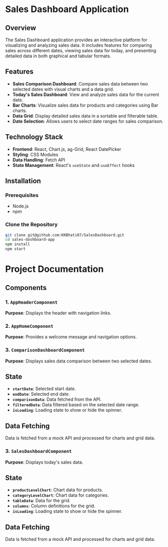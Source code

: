 # Sales Dashboard Application

## Overview

The Sales Dashboard application provides an interactive platform for visualizing and analyzing sales data. It includes features for comparing sales across different dates, viewing sales data for today, and presenting detailed data in both graphical and tabular formats.

## Features

- **Sales Comparison Dashboard**: Compare sales data between two selected dates with visual charts and a data grid.
- **Today's Sales Dashboard**: View and analyze sales data for the current date.
- **Bar Charts**: Visualize sales data for products and categories using Bar charts.
- **Data Grid**: Display detailed sales data in a sortable and filterable table.
- **Date Selection**: Allows users to select date ranges for sales comparison.

## Technology Stack

- **Frontend**: React, Chart.js, ag-Grid, React DatePicker
- **Styling**: CSS Modules
- **Data Handling**: Fetch API
- **State Management**: React's `useState` and `useEffect` hooks

## Installation

### Prerequisites

- Node.js
- npm

### Clone the Repository

```bash
git clone git@github.com:KKBhati07/SalesDashboard.git
cd sales-dashboard-app
npm install
npm start
````

# Project Documentation

## Components

### 1. `AppHeaderComponent`

**Purpose**: Displays the header with navigation links.

### 2. `AppHomeComponent`

**Purpose**: Provides a welcome message and navigation options.

### 3. `ComparisonDashboardComponent`

**Purpose**: Displays sales data comparison between two selected dates.

## State

- **`startDate`**: Selected start date.
- **`endDate`**: Selected end date.
- **`comparisonData`**: Data fetched from the API.
- **`filteredData`**: Data filtered based on the selected date range.
- **`isLoading`**: Loading state to show or hide the spinner.

## Data Fetching

Data is fetched from a mock API and processed for charts and grid data.


### 3. `SalesDashboardComponent`

**Purpose**: Displays today's sales data.

## State

- **`productLevelChart`**: Chart data for products.
- **`categoryLevelChart`**: Chart data for categories.
- **`tableData`**: Data for the grid.
- **`columns`**: Column definitions for the grid.
- **`isLoading`**: Loading state to show or hide the spinner.

## Data Fetching

Data is fetched from a mock API and processed for charts and grid data.

